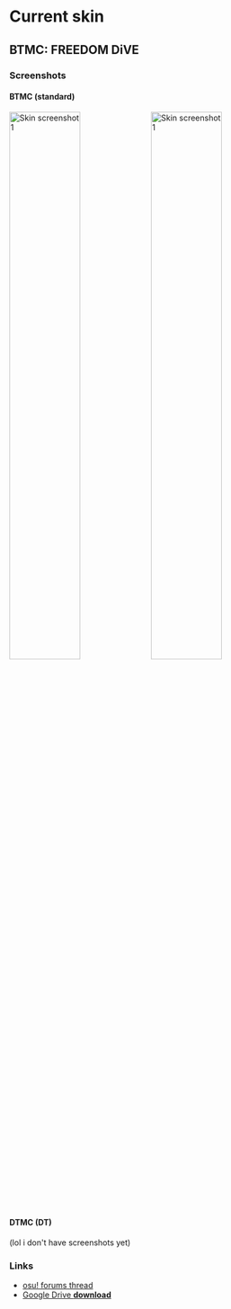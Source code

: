 # Current skin
## BTMC: FREEDOM DiVE
### Screenshots
#### BTMC (standard)
<img src="https://cdn.discordapp.com/attachments/823570034202116136/892980914915803176/yuJMkmuhfHO7iYyUMmcIxb22h1O6DohXWH50Uc6tvK-3Tv0npkHzmngSbeLPfQz0zEavtGCJpObeBpUAh5KFNCosbJzCUsa8WDKo.png" width="50%" title="BTMC: FREEDOM DiVE screenshot 1" alt="Skin screenshot 1"><img src="https://cdn.discordapp.com/attachments/823570034202116136/892980914915803176/yuJMkmuhfHO7iYyUMmcIxb22h1O6DohXWH50Uc6tvK-3Tv0npkHzmngSbeLPfQz0zEavtGCJpObeBpUAh5KFNCosbJzCUsa8WDKo.png" width="50%" title="BTMC: FREEDOM DiVE screenshot 2" alt="Skin screenshot 1">
#### DTMC (DT)
(lol i don't have screenshots yet)
### Links
* [osu! forums thread](https://osu.ppy.sh/community/forums/topics/1293207) 
* [Google Drive **download**](https://drive.google.com/drive/folders/1NytOsVVuJoYG4d57GZcbkggR65EkP6S9?usp=sharing)
